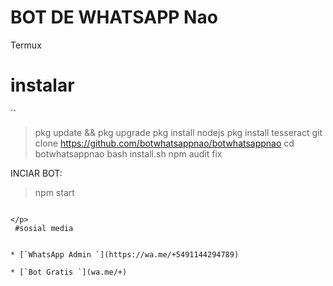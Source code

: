 # BOT DE WHATSAPP Nao
Termux

# instalar 

``
> pkg update && pkg upgrade 
> pkg install nodejs
> pkg install tesseract 
> git clone https://github.com/botwhatsappnao/botwhatsappnao
> cd botwhatsappnao
> bash install.sh
> npm audit fix

  INCIAR BOT:

> npm start
```

</p> 
 #sosial media


* [`WhatsApp Admin `](https://wa.me/+5491144294789)

* [`Bot Gratis `](wa.me/+)

